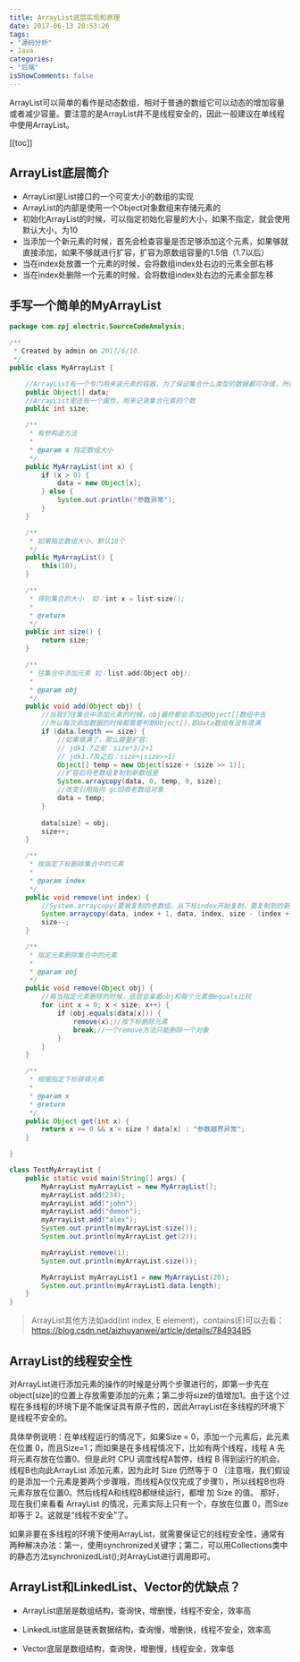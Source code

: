 ```yaml
---
title: ArrayList底层实现和原理
date: 2017-06-13 20:53:26
tags:
- "源码分析"
- Java
categories:
- "后端"
isShowComments: false
---
```


<Boxx/>

ArrayList可以简单的看作是动态数组，相对于普通的数组它可以动态的增加容量或者减少容量。要注意的是ArrayList并不是线程安全的，因此一般建议在单线程中使用ArrayList。

<!-- more -->

[[toc]]

## ArrayList底层简介

- ArrayList是List接口的一个可变大小的数组的实现
- ArrayList的内部是使用一个Object对象数组来存储元素的
- 初始化ArrayList的时候，可以指定初始化容量的大小，如果不指定，就会使用默认大小，为10
- 当添加一个新元素的时候，首先会检查容量是否足够添加这个元素，如果够就直接添加，如果不够就进行扩容，扩容为原数组容量的1.5倍（1.7以后）
- 当在index处放置一个元素的时候，会将数组index处右边的元素全部右移
- 当在index处删除一个元素的时候，会将数组index处右边的元素全部左移

## 手写一个简单的MyArrayList

```java
package com.zpj.electric.SourceCodeAnalysis;

/**
 * Created by admin on 2017/6/10.
 */
public class MyArrayList {

    //ArrayList有一个专门用来装元素的容器，为了保证集合什么类型的数据都可存储，所以定义的Object[]
    public Object[] data;
    //ArrayList里还有一个属性，用来记录集合元素的个数
    public int size;

    /**
     * 有参构造方法
     *
     * @param x 指定数组大小
     */
    public MyArrayList(int x) {
        if (x > 0) {
            data = new Object[x];
        } else {
            System.out.println("参数异常");
        }
    }

    /**
     * 如果指定数组大小，默认10个
     */
    public MyArrayList() {
        this(10);
    }

    /**
     * 得到集合的大小  如：int x = list.size();
     *
     * @return
     */
    public int size() {
        return size;
    }

    /**
     * 往集合中添加元素 如：list.add(Object obj);
     *
     * @param obj
     */
    public void add(Object obj) {
        //当我们往集合中添加元素的时候，obj最终都会添加进Object[]数组中去
        //所以每次添加数据的时候都需要判断Object[],即data数组有没有填满
        if (data.length == size) {
            //如果填满了，那么需要扩容:
            // jdk1.7之前：size*3/2+1
            // jdk1.7及之后：size+(size>>1)
            Object[] temp = new Object[size + (size >> 1)];
            //扩容后将老数组复制到新数组里
            System.arraycopy(data, 0, temp, 0, size);
            //改变引用指向 gc回收老数组对象
            data = temp;
        }
        
        data[size] = obj;
        size++;
    }

    /**
     * 按指定下标删除集合中的元素
     *
     * @param index
     */
    public void remove(int index) {
        //System.arraycopy(要被复制的老数组，从下标index开始复制，要复制到的新数组，从新数组的下标index插入,从老数组下标开始要被复制的个数);
        System.arraycopy(data, index + 1, data, index, size - (index + 1));
        size--;
    }

    /**
     * 指定元素删除集合中的元素
     *
     * @param obj
     */
    public void remove(Object obj) {
        //每当指定元素删除的时候，底层会拿着obj和每个元素做equals比较
        for (int x = 0; x < size; x++) {
            if (obj.equals(data[x])) {
                remove(x);//按下标删除元素
                break;//一个remove方法只能删除一个对象
            }
        }
    }

    /**
     * 根据指定下标获得元素
     *
     * @param x
     * @return
     */
    public Object get(int x) {
        return x >= 0 && x < size ? data[x] : "参数越界异常";
    }

}

class TestMyArrayList {
    public static void main(String[] args) {
        MyArrayList myArrayList = new MyArrayList();
        myArrayList.add(234);
        myArrayList.add("john");
        myArrayList.add("demon");
        myArrayList.add("alex");
        System.out.println(myArrayList.size());
        System.out.println(myArrayList.get(2));

        myArrayList.remove(1);
        System.out.println(myArrayList.size());

        MyArrayList myArrayList1 = new MyArrayList(20);
        System.out.println(myArrayList1.data.length);
    }
}
```

> ArrayList其他方法如add(int index, E element)，contains(E)可以去看：https://blog.csdn.net/aizhuyanwei/article/details/78493495

## ArrayList的线程安全性

对ArrayList进行添加元素的操作的时候是分两个步骤进行的，即第一步先在object[size]的位置上存放需要添加的元素；第二步将size的值增加1。由于这个过程在多线程的环境下是不能保证具有原子性的，因此ArrayList在多线程的环境下是线程不安全的。

具体举例说明：在单线程运行的情况下，如果Size = 0，添加一个元素后，此元素在位置 0，而且Size=1；而如果是在多线程情况下，比如有两个线程，线程 A 先将元素存放在位置0。但是此时 CPU 调度线程A暂停，线程 B 得到运行的机会。线程B也向此ArrayList 添加元素，因为此时 Size 仍然等于 0 （注意哦，我们假设的是添加一个元素是要两个步骤哦，而线程A仅仅完成了步骤1），所以线程B也将元素存放在位置0。然后线程A和线程B都继续运行，都增 加 Size 的值。  那好，现在我们来看看 ArrayList 的情况，元素实际上只有一个，存放在位置 0，而Size却等于 2。这就是“线程不安全”了。

如果非要在多线程的环境下使用ArrayList，就需要保证它的线程安全性，通常有两种解决办法：第一，使用synchronized关键字；第二，可以用Collections类中的静态方法synchronizedList();对ArrayList进行调用即可。

## ArrayList和LinkedList、Vector的优缺点？

- ArrayList底层是数组结构，查询快，增删慢，线程不安全，效率高

- LinkedList底层是链表数据结构，查询慢，增删快，线程不安全，效率高

- Vector底层是数组结构，查询快，增删慢，线程安全，效率低
